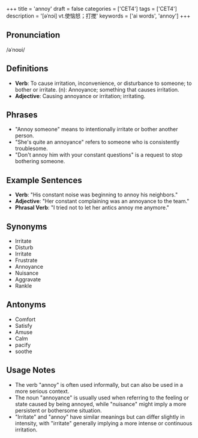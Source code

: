 +++
title = 'annoy'
draft = false
categories = ['CET4']
tags = ['CET4']
description = '[əˈnɔi] vt.使恼怒；打搅'
keywords = ['ai words', 'annoy']
+++

## Pronunciation
/əˈnoʊi/

## Definitions
- **Verb**: To cause irritation, inconvenience, or disturbance to someone; to bother or irritate. (n): Annoyance; something that causes irritation.
- **Adjective**: Causing annoyance or irritation; irritating.

## Phrases
- "Annoy someone" means to intentionally irritate or bother another person.
- "She's quite an annoyance" refers to someone who is consistently troublesome.
- "Don't annoy him with your constant questions" is a request to stop bothering someone.

## Example Sentences
- **Verb**: "His constant noise was beginning to annoy his neighbors."
- **Adjective**: "Her constant complaining was an annoyance to the team."
- **Phrasal Verb**: "I tried not to let her antics annoy me anymore."

## Synonyms
- Irritate
- Disturb
- Irritate
- Frustrate
- Annoyance
- Nuisance
- Aggravate
- Rankle

## Antonyms
- Comfort
- Satisfy
- Amuse
- Calm
- pacify
- soothe

## Usage Notes
- The verb "annoy" is often used informally, but can also be used in a more serious context.
- The noun "annoyance" is usually used when referring to the feeling or state caused by being annoyed, while "nuisance" might imply a more persistent or bothersome situation.
- "Irritate" and "annoy" have similar meanings but can differ slightly in intensity, with "irritate" generally implying a more intense or continuous irritation.
